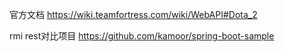 官方文档
https://wiki.teamfortress.com/wiki/WebAPI#Dota_2


rmi rest对比项目
https://github.com/kamoor/spring-boot-sample